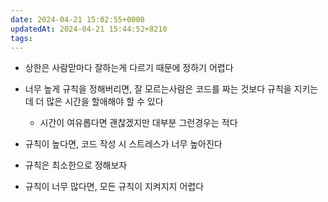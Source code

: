 ```yaml
---
date: 2024-04-21 15:02:55+0000
updatedAt: 2024-04-21 15:44:52+8210
tags: 
---
```

- 상한은 사람맏마다 잘하는게 다르기 때문에 정하기 어렵다
- 너무 높게 규칙을 정해버리면, 잘 모르는사람은 코드를 짜는 것보다 규칙을 지키는 데 더 많은 시간을 할애해야 할 수 있다
	- 시간이 여유롭다면 괜찮겠지만 대부분 그런경우는 적다
- 규칙이 높다면, 코드 작성 시 스트레스가 너무 높아진다
- 규칙은 최소한으로 정해보자

- 규칙이 너무 많다면, 모든 규칙이 지켜지지 어렵다